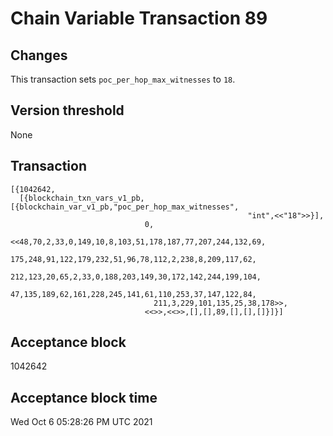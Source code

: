 # Chain Variable Transaction 89

## Changes

This transaction sets `poc_per_hop_max_witnesses` to `18`.

## Version threshold

None

## Transaction

```
[{1042642,
  [{blockchain_txn_vars_v1_pb,[{blockchain_var_v1_pb,"poc_per_hop_max_witnesses",
                                                     "int",<<"18">>}],
                              0,
                              <<48,70,2,33,0,149,10,8,103,51,178,187,77,207,244,132,69,
                                175,248,91,122,179,232,51,96,78,112,2,238,8,209,117,62,
                                212,123,20,65,2,33,0,188,203,149,30,172,142,244,199,104,
                                47,135,189,62,161,228,245,141,61,110,253,37,147,122,84,
                                211,3,229,101,135,25,38,178>>,
                              <<>>,<<>>,[],[],89,[],[],[]}]}]
```

## Acceptance block

1042642

## Acceptance block time

Wed Oct  6 05:28:26 PM UTC 2021
